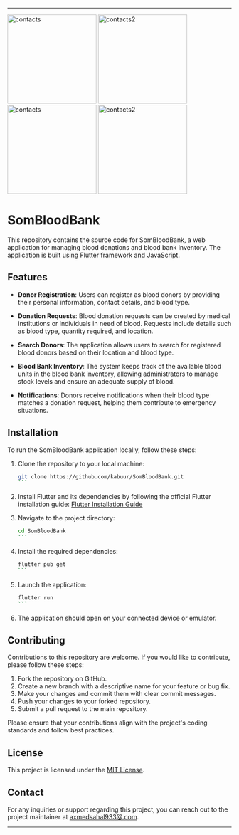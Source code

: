 

---

<img width="200" alt="contacts" src="https://github.com/kabuur/SomBloodBank/assets/99600215/706925a5-3cd4-42f6-b8c7-7ab4deb4e4d6">

<img width="200" alt="contacts2" src="https://github.com/kabuur/SomBloodBank/assets/99600215/c50dceb9-58ce-4e89-9a0f-c547b530d72f">

<img width="200" alt="contacts" src="https://github.com/kabuur/SomBloodBank/assets/99600215/4716e6f8-3716-425c-b29e-371d21c47406">
<img width="200" alt="contacts2" src="https://github.com/kabuur/SomBloodBank/assets/99600215/9174d0bf-48eb-40f4-858f-b4eb302577ee">

# SomBloodBank


This repository contains the source code for SomBloodBank, a web application for managing blood donations and blood bank inventory. The application is built using Flutter framework and JavaScript.

## Features

- **Donor Registration**: Users can register as blood donors by providing their personal information, contact details, and blood type.

- **Donation Requests**: Blood donation requests can be created by medical institutions or individuals in need of blood. Requests include details such as blood type, quantity required, and location.

- **Search Donors**: The application allows users to search for registered blood donors based on their location and blood type.

- **Blood Bank Inventory**: The system keeps track of the available blood units in the blood bank inventory, allowing administrators to manage stock levels and ensure an adequate supply of blood.

- **Notifications**: Donors receive notifications when their blood type matches a donation request, helping them contribute to emergency situations.

## Installation

To run the SomBloodBank application locally, follow these steps:

1. Clone the repository to your local machine:

   ````bash
   git clone https://github.com/kabuur/SomBloodBank.git
   ```

2. Install Flutter and its dependencies by following the official Flutter installation guide: [Flutter Installation Guide](https://flutter.dev/docs/get-started/install)

3. Navigate to the project directory:

   ````bash
   cd SomBloodBank
   ```

4. Install the required dependencies:

   ````bash
   flutter pub get
   ```

5. Launch the application:

   ````bash
   flutter run
   ```

6. The application should open on your connected device or emulator.

## Contributing

Contributions to this repository are welcome. If you would like to contribute, please follow these steps:

1. Fork the repository on GitHub.
2. Create a new branch with a descriptive name for your feature or bug fix.
3. Make your changes and commit them with clear commit messages.
4. Push your changes to your forked repository.
5. Submit a pull request to the main repository.

Please ensure that your contributions align with the project's coding standards and follow best practices.

## License

This project is licensed under the [MIT License](LICENSE).

## Contact

For any inquiries or support regarding this project, you can reach out to the project maintainer at [axmedsahal933@.com](mailto:axmedsahal933@.com).

---

